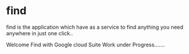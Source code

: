 # find
find is the application which have as  a service to find anything you need anywhere in just one click..

Welcome Find with Google cloud Suite
 Work under Progress.......
